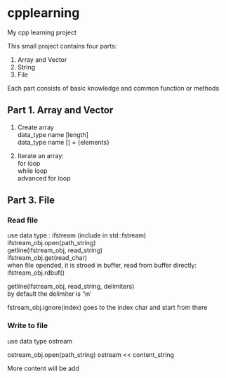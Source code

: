 # cpplearning
My cpp learning project

This small project contains four parts:
1. Array and Vector
2. String
3. File

Each part consists of basic knowledge and common function or methods

## Part 1. Array and Vector
1. Create array\
data_type name [length]\
data_type name [] = {elements}

2. Iterate an array:\
for loop\
while loop\
advanced for loop

## Part 3. File
### Read file

use data type : ifstream (include in std::fstream)\
ifstream_obj.open(path_string)\
getline(ifstream_obj, read_string)\
ifstream_obj.get(read_char)\
when file opended, it is stroed in buffer, read from buffer directly:\
ifstream_obj.rdbuf()

getline(ifstream_obj, read_string, delimiters) \
by default the delimiter is '\n'

fstream_obj.ignore(index) goes to the index char and start from there

### Write to file

use data type ostream

ostream_obj.open(path_string)
ostream << content_string

More content will be add
